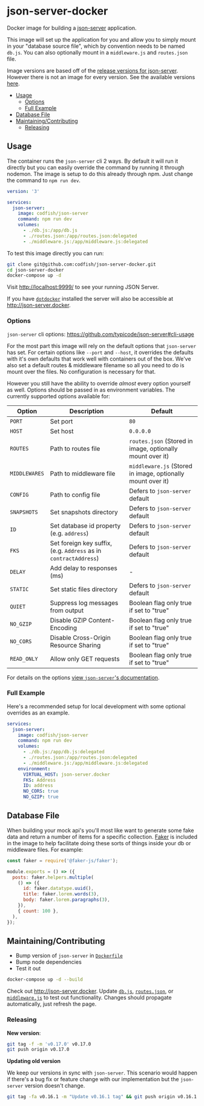# json-server-docker

Docker image for building a [json-server](https://github.com/typicode/json-server) application.

This image will set up the application for you and allow you to simply mount in your "database
source file", which by convention needs to be named `db.js`. You can also optionally mount in a
`middleware.js` and `routes.json` file.

Image versions are based off of the
[release versions for json-server](https://github.com/typicode/json-server/releases). However there
is not an image for every version. See the available versions
[here](https://hub.docker.com/r/codfish/json-server).

<!-- START doctoc generated TOC please keep comment here to allow auto update -->
<!-- DON'T EDIT THIS SECTION, INSTEAD RE-RUN doctoc TO UPDATE -->

- [Usage](#usage)
  - [Options](#options)
  - [Full Example](#full-example)
- [Database File](#database-file)
- [Maintaining/Contributing](#maintainingcontributing)
  - [Releasing](#releasing)

<!-- END doctoc generated TOC please keep comment here to allow auto update -->

## Usage

The container runs the `json-server` cli 2 ways. By default it will run it directly but you can
easily override the command by running it through nodemon. The image is setup to do this already
through npm. Just change the command to `npm run dev`.

```yml
version: '3'

services:
  json-server:
    image: codfish/json-server
    command: npm run dev
    volumes:
      - ./db.js:/app/db.js
      - ./routes.json:/app/routes.json:delegated
      - ./middleware.js:/app/middleware.js:delegated
```

To test this image directly you can run:

```sh
git clone git@github.com:codfish/json-server-docker.git
cd json-server-docker
docker-compose up -d
```

Visit <http://localhost:9999/> to see your running JSON Server.

If you have [`dotdocker`](https://github.com/aj-may/dotdocker) installed the server will also be
accessible at <http://json-server.docker>.

### Options

`json-server` cli options: <https://github.com/typicode/json-server#cli-usage>

For the most part this image will rely on the default options that `json-server` has set. For
certain options like `--port` and `--host`, it overrides the defaults with it's own defaults that
work well with containers out of the box. We've also set a default routes & middleware filename so
all you need to do is mount over the files. No configuration is necessary for that.

However you still have the ability to override _almost_ every option yourself as well. Options
should be passed in as environment variables. The currently supported options available for:

| Option        | Description                                                      | Default                                                     |
| ------------- | ---------------------------------------------------------------- | ----------------------------------------------------------- |
| `PORT`        | Set port                                                         | `80`                                                        |
| `HOST`        | Set host                                                         | `0.0.0.0`                                                   |
| `ROUTES`      | Path to routes file                                              | `routes.json` (Stored in image, optionally mount over it)   |
| `MIDDLEWARES` | Path to middleware file                                          | `middleware.js` (Stored in image, optionally mount over it) |
| `CONFIG`      | Path to config file                                              | Defers to `json-server` default                             |
| `SNAPSHOTS`   | Set snapshots directory                                          | Defers to `json-server` default                             |
| `ID`          | Set database id property (e.g. `address`)                        | Defers to `json-server` default                             |
| `FKS`         | Set foreign key suffix, (e.g. `Address` as in `contractAddress`) | Defers to `json-server` default                             |
| `DELAY`       | Add delay to responses (ms)                                      | -                                                           |
| `STATIC`      | Set static files directory                                       | Defers to `json-server` default                             |
| `QUIET`       | Suppress log messages from output                                | Boolean flag only true if set to "true"                     |
| `NO_GZIP`     | Disable GZIP Content-Encoding                                    | Boolean flag only true if set to "true"                     |
| `NO_CORS`     | Disable Cross-Origin Resource Sharing                            | Boolean flag only true if set to "true"                     |
| `READ_ONLY`   | Allow only GET requests                                          | Boolean flag only true if set to "true"                     |

For details on the options
[view `json-server`'s documentation](https://github.com/typicode/json-server#cli-usage).

### Full Example

Here's a recommended setup for local development with some optional overrides as an example.

```yaml
services:
  json-server:
    image: codfish/json-server
    command: npm run dev
    volumes:
      - ./db.js:/app/db.js:delegated
      - ./routes.json:/app/routes.json:delegated
      - ./middleware.js:/app/middleware.js:delegated
    environment:
      VIRTUAL_HOST: json-server.docker
      FKS: Address
      ID: address
      NO_CORS: true
      NO_GZIP: true
```

## Database File

When building your mock api's you'll most like want to generate some fake data and return a number
of items for a specific collection. [Faker](https://github.com/faker-js/faker) is included in the
image to help facilitate doing these sorts of things inside your db or middleware files. For
example:

```js
const faker = require('@faker-js/faker');

module.exports = () => ({
  posts: faker.helpers.multiple(
    () => ({
      id: faker.datatype.uuid(),
      title: faker.lorem.words(3),
      body: faker.lorem.paragraphs(3),
    }),
    { count: 100 },
  ),
});
```

## Maintaining/Contributing

- Bump version of `json-server` in [`Dockerfile`](./Dockerfile)
- Bump node dependencies
- Test it out

```sh
docker-compose up -d --build
```

Check out <http://json-server.docker>. Update [`db.js`](./db.js), [`routes.json`](./routes.json), or
[`middleware.js`](./middleware.js) to test out functionality. Changes should propagate
automatically, just refresh the page.

### Releasing

**New version**:

```sh
git tag -f -m 'v0.17.0' v0.17.0
git push origin v0.17.0
```

**Updating old version**

We keep our versions in sync with `json-server`. This scenario would happen if there's a bug fix or
feature change with our implementation but the `json-server` version doesn't change.

```sh
git tag -fa v0.16.1 -m "Update v0.16.1 tag" && git push origin v0.16.1 --force
```
